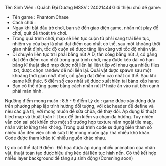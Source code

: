 Tên Sinh Viên : Quách Đại Dương
MSSV : 24021444
Giới thiệu chủ đề game:
- Tên game : Phantom Chase
- Cách chơi :
- Ngay khi bắt đầu trò chơi, bạn sẽ đến giao diện game, nhấn nút play để chơi, quit để thoát trò chơi.
- Trong quá trình chơi, map sẽ liên tục cuộn từ phải sang trái liên tục, nhiệm vụ của bạn là phải đạt điểm cao nhất có thể, sau một khoảng thời gian nhất định, tốc độ cuộn sẽ được tăng lên cùng với tốc độ nhân vật.
- Di chuyển liên tục trái phải bằng nút A D, tấn công bằng nút J, cố gắng đạt đến điểm cao nhất trong quá trình chơi, map được kéo dài vô hạn bằng kĩ thuật tiled map được nối liền lại liên tiếp với nhau qua nhiều files .txt, được chọn randow để nối liền lại. Quái vật được spawn sau một khoảng thời gian nhất định, cố gắng đạt điểm cao nhất có thể. Sau khi game kết thúc, 5 điểm
số cao nhất sẽ được xuất hiện tại bảng xếp hạng
- Bạn có thể dừng game bằng cách nhấn nút P hoặc ấn vào nút bên cạnh phải màn hình.

Ngưỡng điểm mong muốn : 8.5 - 9 điểm
Lý do : game được xây dựng dựa trên phương pháp lập trình hướng đối tượng, với các header để define và nêu các giá trị, với mong muốn dễ sửa chữa, dễ thay đổi. Áp dụng kĩ thuật tiled map và thuật toán 
hit box để tìm kiếm va chạm đa hướng. Tuy nhiên vẫn còn sai sót khiến cho một số trường hợp texture nằm ngoài tile map, nhân vật lơ lửng trên không. Trong quá trình code sử dụng biến tham số nhiều dẫn 
đến việc chỉnh sửa tỉ lệ mong muốn gặp khá nhiều khó khăn. Code được tham khảo từ nhiều nguồn khác nhau.

Lý do có thể đạt 9 điểm : Đồ họa được áp dụng nhiều animation của nhân vật, thuật toán tạo được hiệu ứng kéo dài liên tục hình nền. Có thể kết hợp nhiều layer background để tăng sự sinh động (Comming soon)
